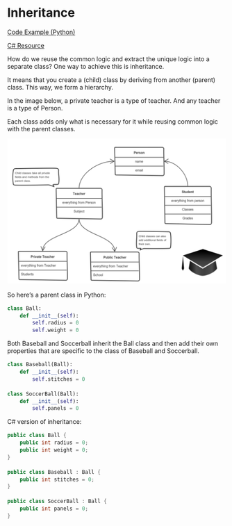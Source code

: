 # Inheritance
[Code Example (Python)](https://www.geeksforgeeks.org/inheritance-in-python/)

[C# Resource](https://docs.microsoft.com/en-us/dotnet/csharp/tutorials/inheritance)

How do we reuse the common logic and extract the unique logic into a separate class? One way to achieve this is inheritance.

It means that you create a (child) class by deriving from another (parent) class. This way, we form a hierarchy.

In the image below, a private teacher is a type of teacher. And any teacher is a type of Person.

Each class adds only what is necessary for it while reusing common logic with the parent classes.

![inheritance](../images/inheritance.png)

So here’s a parent class in Python:
```python
class Ball:
    def __init__(self):
        self.radius = 0
        self.weight = 0
```

Both Baseball and Soccerball inherit the Ball class and then add their own properties that are specific to the class of Baseball and Soccerball.
```python
class Baseball(Ball):
    def __init__(self):
        self.stitches = 0

class SoccerBall(Ball):
    def __init__(self):
        self.panels = 0
```
C# version of inheritance:
```cs
public class Ball {
    public int radius = 0;
    public int weight = 0;
}

public class Baseball : Ball {
    public int stitches = 0;
}

public class SoccerBall : Ball {
    public int panels = 0;
}
```